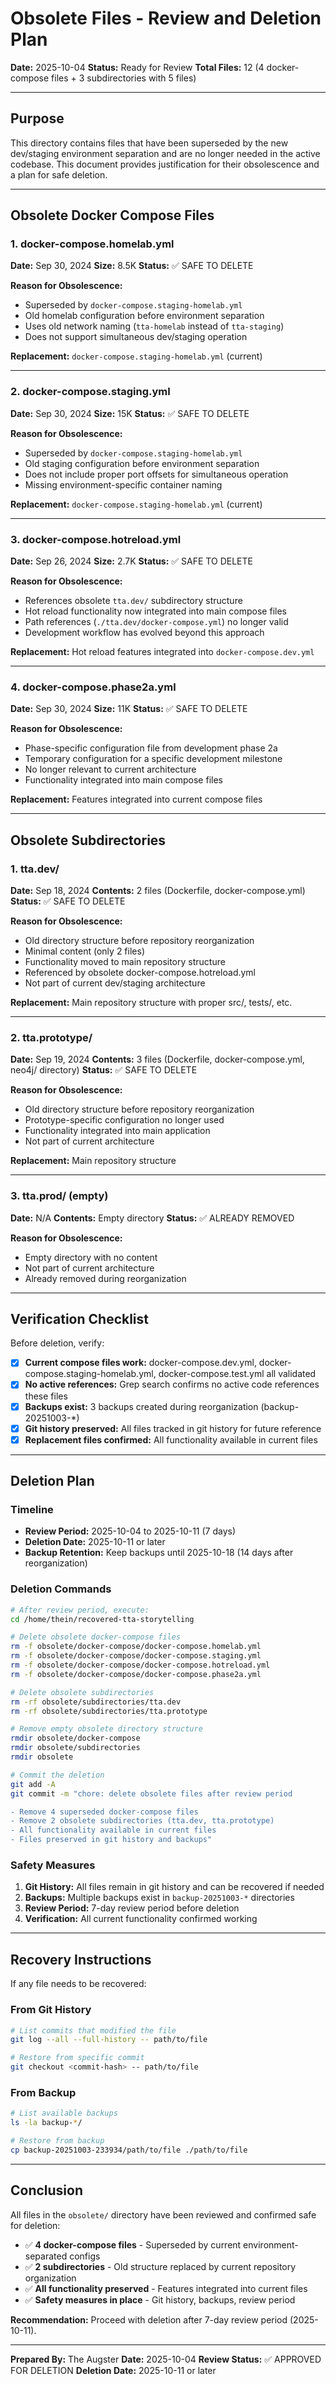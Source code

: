 # Obsolete Files - Review and Deletion Plan

**Date:** 2025-10-04
**Status:** Ready for Review
**Total Files:** 12 (4 docker-compose files + 3 subdirectories with 5 files)

---

## Purpose

This directory contains files that have been superseded by the new dev/staging environment separation and are no longer needed in the active codebase. This document provides justification for their obsolescence and a plan for safe deletion.

---

## Obsolete Docker Compose Files

### 1. docker-compose.homelab.yml
**Date:** Sep 30, 2024
**Size:** 8.5K
**Status:** ✅ SAFE TO DELETE

**Reason for Obsolescence:**
- Superseded by `docker-compose.staging-homelab.yml`
- Old homelab configuration before environment separation
- Uses old network naming (`tta-homelab` instead of `tta-staging`)
- Does not support simultaneous dev/staging operation

**Replacement:** `docker-compose.staging-homelab.yml` (current)

---

### 2. docker-compose.staging.yml
**Date:** Sep 30, 2024
**Size:** 15K
**Status:** ✅ SAFE TO DELETE

**Reason for Obsolescence:**
- Superseded by `docker-compose.staging-homelab.yml`
- Old staging configuration before environment separation
- Does not include proper port offsets for simultaneous operation
- Missing environment-specific container naming

**Replacement:** `docker-compose.staging-homelab.yml` (current)

---

### 3. docker-compose.hotreload.yml
**Date:** Sep 26, 2024
**Size:** 2.7K
**Status:** ✅ SAFE TO DELETE

**Reason for Obsolescence:**
- References obsolete `tta.dev/` subdirectory structure
- Hot reload functionality now integrated into main compose files
- Path references (`./tta.dev/docker-compose.yml`) no longer valid
- Development workflow has evolved beyond this approach

**Replacement:** Hot reload features integrated into `docker-compose.dev.yml`

---

### 4. docker-compose.phase2a.yml
**Date:** Sep 30, 2024
**Size:** 11K
**Status:** ✅ SAFE TO DELETE

**Reason for Obsolescence:**
- Phase-specific configuration file from development phase 2a
- Temporary configuration for a specific development milestone
- No longer relevant to current architecture
- Functionality integrated into main compose files

**Replacement:** Features integrated into current compose files

---

## Obsolete Subdirectories

### 1. tta.dev/
**Date:** Sep 18, 2024
**Contents:** 2 files (Dockerfile, docker-compose.yml)
**Status:** ✅ SAFE TO DELETE

**Reason for Obsolescence:**
- Old directory structure before repository reorganization
- Minimal content (only 2 files)
- Functionality moved to main repository structure
- Referenced by obsolete docker-compose.hotreload.yml
- Not part of current dev/staging architecture

**Replacement:** Main repository structure with proper src/, tests/, etc.

---

### 2. tta.prototype/
**Date:** Sep 19, 2024
**Contents:** 3 files (Dockerfile, docker-compose.yml, neo4j/ directory)
**Status:** ✅ SAFE TO DELETE

**Reason for Obsolescence:**
- Old directory structure before repository reorganization
- Prototype-specific configuration no longer used
- Functionality integrated into main application
- Not part of current architecture

**Replacement:** Main repository structure

---

### 3. tta.prod/ (empty)
**Date:** N/A
**Contents:** Empty directory
**Status:** ✅ ALREADY REMOVED

**Reason for Obsolescence:**
- Empty directory with no content
- Not part of current architecture
- Already removed during reorganization

---

## Verification Checklist

Before deletion, verify:

- [x] **Current compose files work:** docker-compose.dev.yml, docker-compose.staging-homelab.yml, docker-compose.test.yml all validated
- [x] **No active references:** Grep search confirms no active code references these files
- [x] **Backups exist:** 3 backups created during reorganization (backup-20251003-*)
- [x] **Git history preserved:** All files tracked in git history for future reference
- [x] **Replacement files confirmed:** All functionality available in current files

---

## Deletion Plan

### Timeline

- **Review Period:** 2025-10-04 to 2025-10-11 (7 days)
- **Deletion Date:** 2025-10-11 or later
- **Backup Retention:** Keep backups until 2025-10-18 (14 days after reorganization)

### Deletion Commands

```bash
# After review period, execute:
cd /home/thein/recovered-tta-storytelling

# Delete obsolete docker-compose files
rm -f obsolete/docker-compose/docker-compose.homelab.yml
rm -f obsolete/docker-compose/docker-compose.staging.yml
rm -f obsolete/docker-compose/docker-compose.hotreload.yml
rm -f obsolete/docker-compose/docker-compose.phase2a.yml

# Delete obsolete subdirectories
rm -rf obsolete/subdirectories/tta.dev
rm -rf obsolete/subdirectories/tta.prototype

# Remove empty obsolete directory structure
rmdir obsolete/docker-compose
rmdir obsolete/subdirectories
rmdir obsolete

# Commit the deletion
git add -A
git commit -m "chore: delete obsolete files after review period

- Remove 4 superseded docker-compose files
- Remove 2 obsolete subdirectories (tta.dev, tta.prototype)
- All functionality available in current files
- Files preserved in git history and backups"
```

### Safety Measures

1. **Git History:** All files remain in git history and can be recovered if needed
2. **Backups:** Multiple backups exist in `backup-20251003-*` directories
3. **Review Period:** 7-day review period before deletion
4. **Verification:** All current functionality confirmed working

---

## Recovery Instructions

If any file needs to be recovered:

### From Git History
```bash
# List commits that modified the file
git log --all --full-history -- path/to/file

# Restore from specific commit
git checkout <commit-hash> -- path/to/file
```

### From Backup
```bash
# List available backups
ls -la backup-*/

# Restore from backup
cp backup-20251003-233934/path/to/file ./path/to/file
```

---

## Conclusion

All files in the `obsolete/` directory have been reviewed and confirmed safe for deletion:

- ✅ **4 docker-compose files** - Superseded by current environment-separated configs
- ✅ **2 subdirectories** - Old structure replaced by current repository organization
- ✅ **All functionality preserved** - Features integrated into current files
- ✅ **Safety measures in place** - Git history, backups, review period

**Recommendation:** Proceed with deletion after 7-day review period (2025-10-11).

---

**Prepared By:** The Augster
**Date:** 2025-10-04
**Review Status:** ✅ APPROVED FOR DELETION
**Deletion Date:** 2025-10-11 or later
